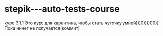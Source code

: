 ﻿# stepik---auto-tests-course
курс 3.1.1
Это курс для карантина, чтобы стать чуточку умней)))0))))00))
Пока ничег не получается(коммит)

